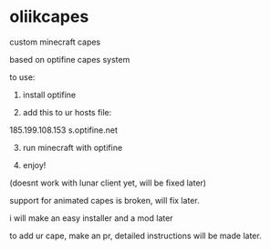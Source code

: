 # oliikcapes
custom minecraft capes

based on optifine capes system

to use:

1. install optifine

2. add this to ur hosts file: 

185.199.108.153 s.optifine.net

3. run minecraft with optifine

4. enjoy!

(doesnt work with lunar client yet, will be fixed later)

support for animated capes is broken, will fix later.

i will make an easy installer and a mod later

to add ur cape, make an pr, detailed instructions will be made later.
